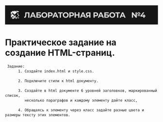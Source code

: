 ![alt MATE Programming Lab](https://github.com/MATE-Programming/Lab_logo/blob/main/lab_4.svg?raw=true)
# Практическое задание на создание HTML-страниц.
     Задание: 
          1. Создайте index.html и style.css. 

          2. Подключите стили к html документу. 

          3. Создайте в html документе 6 уровней заголовков, маркированный список, 
             несколько параграфов и каждому элементу дайте класс, 

          4. Обращаясь к элементу через класс задайте разные цвета и размеры тексту этих элементов.
          
          
          
          
          
          

